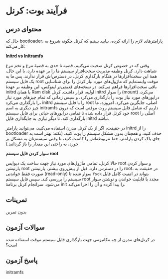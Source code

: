 # فرآیند بوت: کرنل

## محتوای درس

حال که bootloader، پارامتر‌های لازم را ارائه کرده، بیایید ببینیم که کرنل چگونه شروع به کار می‌کند:

**‏Initrd vs Initramfs**

وقتی که در خصوص کرنل صحبت می‌کنیم‌، قضیه تا حدی به قضیهٔ مرغ و تخم مرغ شباهت دارد.
کرنل وظیفه مدیریت سخت‌افزار سیستم ما را بر عهده دارد، با این حال‌، همهٔ این
سخت‌افزار‌ها در هنگام بارگذاری کرنل‌، در دسترس‌اش قرار ندارند. پس ما به یک فایل
سیستم root موقت وابسته‌ایم که ماژول‌های مورد نیاز کرنل را برای شناسایی باقی
سخت‌افزار‌ها فراهم می‌کند. در نسخه‌های قدیمی‌تر لینوکس‌، این وظیفه بر عهدهٔ initrd‎ یا
همان Ram disk اولیه‌، قرار داشت. کرنل initrd را سوار (mount) می‌کرد، درایور‌های
مورد نیاز بوت را بارگذاری می‌کرد‌، و سپس زمانی که تمام چیز‌های مورد نیاز را
بارگذاری می‌کرد‌، initrd را با فایل سیستم root اصلی‌، جایگزین می‌کرد. امروزه‌، ما چیز
دیگری به اسم initramfs داریم که شامل فایل سیستم روت موقتی است که درون خود کرنل
قرار داده شده تا تمامی درایور‌های حیاتی برای فایل سیستم root اصلی را بارگذاری
کند، تا دیگر نیازی به جایگذاری فایل initrd نباشد.

در حقیقت‌، اگر از یک کرنل مدرن استفاده می‌کنید‌، می‌توانید پارامتر initrd را از
bootloader حذف کنید‌، و همچنان بدون مشکل سیستم را بوت کنید. (نکته: بهتر است به
جای پاک کردن پارامتر‌، خط مربوطه‌اش را کامنت کنید، تا وقتی سیستم‌تان به مشکل بر
خورد‌، به راحتی این مقدار را باز گردانید.)

**سوار کردن فایل سیستم root**

حالا کرنل‌، تمامی ماژول‌های مورد نیاز جهت ساخت یک دیوایس root و سوار کردن پارتیشن
root را در دسترس دارد. قبل از پیش‌روی بیشتر‌، پارتیشن root‌، در حقیقت به صورت فقط
خواندنی (read-only) سوار شده تا `fsck` بتواند در امنیت کامل فایل سیستم را بررسی
کند. سپس فایل سیستم root مجدد با قابلیت خواندن و نوشتن سوار می‌شود. سرانجام کرنل
برنامهٔ init را پیدا کرده و آن را اجرا می‌کند.

## تمرینات

بدون تمرین

## سوالات آزمون

در کرنل‌های مدرن از چه مکانیزمی جهت بارگذاری فایل سیستم موقت استفاده شده است؟

## پاسخ آزمون

initramfs
